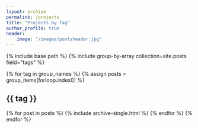 ```yaml
---
layout: archive
permalink: /projects
title: "Projects by Tag"
author_profile: true
header:
    image: "/images/postsheader.jpg"
---
```



{% include base path %}
{% include group-by-array
collection=site.posts field="tags" %}

{% for tag in group_names %}
    {% assign posts =
    group_items[forloop.index0] %}
    <h2 id="{{ tag | slugify}}"
    class="archive__subtitle">{{ tag }}</h2>
    {% for post in posts %}
        {% include archive-single.html %}
    {% endfor %}
{% endfor %}